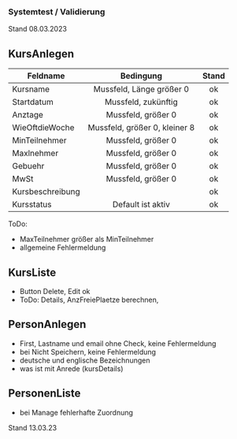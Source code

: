 ### Systemtest / Validierung
Stand 08.03.2023

## KursAnlegen 
| Feldname          |   Bedingung                      | Stand |
|-------------------|:----------------------------------------------------------------------------:|:-----:|
| Kursname          |  Mussfeld, Länge größer 0        |  ok   |
| Startdatum        |  Mussfeld, zukünftig             |  ok   |
| Anztage           |  Mussfeld, größer 0              |  ok   |
| WieOftdieWoche    |  Mussfeld, größer 0, kleiner 8   |  ok   |
| MinTeilnehmer     |  Mussfeld, größer 0              |  ok   |
| Maxlnehmer        |  Mussfeld, größer 0              |  ok   |
| Gebuehr           |  Mussfeld, größer 0              |  ok   |
| MwSt              |  Mussfeld, größer 0              |  ok   |
| Kursbeschreibung  |                                  |  ok   |
| Kursstatus        | Default ist aktiv                |  ok   |


ToDo:
- MaxTeilnehmer größer als MinTeilnehmer
- allgemeine Fehlermeldung

## KursListe 
- Button Delete, Edit ok
- ToDo: Details, AnzFreiePlaetze berechnen, 

## PersonAnlegen 
- First, Lastname und email ohne Check, keine Fehlermeldung
- bei Nicht Speichern, keine Fehlermeldung
- deutsche und englische Bezeichnungen
- was ist mit Anrede (kursDetails)

## PersonenListe 
- bei Manage fehlerhafte Zuordnung

Stand 13.03.23
